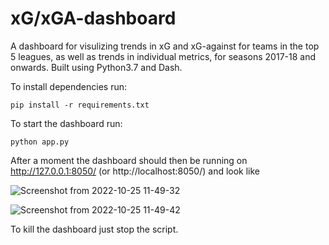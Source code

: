 # xG/xGA-dashboard

A dashboard for visulizing trends in xG and xG-against for teams in the top 5 leagues, as well as trends in individual metrics, for seasons 2017-18 and onwards. Built using Python3.7 and Dash.

To install dependencies run:
``` 
pip install -r requirements.txt
```

To start the dashboard run:

```
python app.py
```

After a moment the dashboard should then be running on http://127.0.0.1:8050/ (or http://localhost:8050/) and look like


![Screenshot from 2022-10-25 11-49-32](https://user-images.githubusercontent.com/33630025/197742153-19fbe8c2-7703-42c2-9f9e-3ed4ed256096.png)

![Screenshot from 2022-10-25 11-49-42](https://user-images.githubusercontent.com/33630025/197742194-ff87aab5-a46a-49e1-9834-71a18b601ee8.png)


To kill the dashboard just stop the script.
